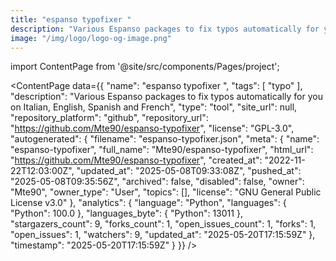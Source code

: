 ```yaml
---
title: "espanso typofixer "
description: "Various Espanso packages to fix typos automatically for you on Italian, English, Spanish and French"
image: "/img/logo/logo-og-image.png"
---
```

import ContentPage from '@site/src/components/Pages/project';

<ContentPage
    data={{
  "name": "espanso typofixer ",
  "tags": [
    "typo"
  ],
  "description": "Various Espanso packages to fix typos automatically for you on Italian, English, Spanish and French",
  "type": "tool",
  "site_url": null,
  "repository_platform": "github",
  "repository_url": "https://github.com/Mte90/espanso-typofixer",
  "license": "GPL-3.0",
  "autogenerated": {
    "filename": "espanso-typofixer.json",
    "meta": {
      "name": "espanso-typofixer",
      "full_name": "Mte90/espanso-typofixer",
      "html_url": "https://github.com/Mte90/espanso-typofixer",
      "created_at": "2022-11-22T12:03:00Z",
      "updated_at": "2025-05-08T09:33:08Z",
      "pushed_at": "2025-05-08T09:35:56Z",
      "archived": false,
      "disabled": false,
      "owner": "Mte90",
      "owner_type": "User",
      "topics": [],
      "license": "GNU General Public License v3.0"
    },
    "analytics": {
      "language": "Python",
      "languages": {
        "Python": 100.0
      },
      "languages_byte": {
        "Python": 13011
      },
      "stargazers_count": 9,
      "forks_count": 1,
      "open_issues_count": 1,
      "forks": 1,
      "open_issues": 1,
      "watchers": 9,
      "updated_at": "2025-05-20T17:15:59Z"
    },
    "timestamp": "2025-05-20T17:15:59Z"
  }
}}
/>
